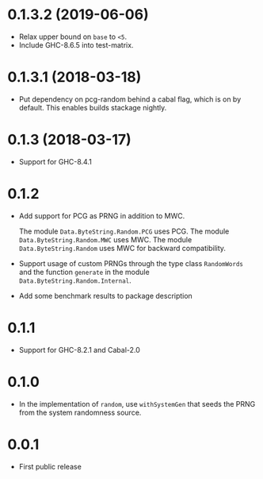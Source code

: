 0.1.3.2 (2019-06-06)
====================

*   Relax upper bound on `base` to `<5`.
*   Include GHC-8.6.5 into test-matrix.

0.1.3.1 (2018-03-18)
====================

*   Put dependency on pcg-random behind a cabal flag, which is on by default.
    This enables builds stackage nightly.

0.1.3 (2018-03-17)
==================

*   Support for GHC-8.4.1

0.1.2
=====

*   Add support for PCG as PRNG in addition to MWC.

    The module `Data.ByteString.Random.PCG` uses PCG. The module
    `Data.ByteString.Random.MWC` uses MWC. The module `Data.ByteString.Random`
    uses MWC for backward compatibility.

*   Support usage of custom PRNGs through the type class `RandomWords` and the
    function `generate` in the module `Data.ByteString.Random.Internal`.

*   Add some benchmark results to package description

0.1.1
=====

*   Support for GHC-8.2.1 and Cabal-2.0

0.1.0
=====

*   In the implementation of `random`, use `withSystemGen` that seeds the PRNG
    from the system randomness source.

0.0.1
=====

*   First public release
